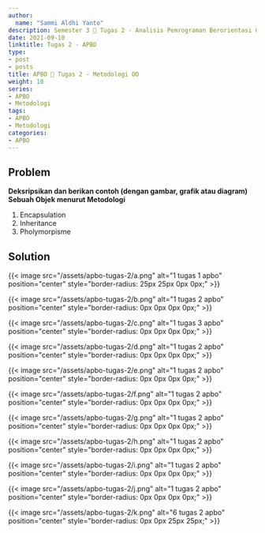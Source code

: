 ```yaml
---
author:
  name: "Sammi Aldhi Yanto"
description: Semester 3 📓 Tugas 2 - Analisis Pemrograman Berorientasi Objek
date: 2021-09-10
linktitle: Tugas 2 - APBO 
type:
- post
- posts
title: APBO 📓 Tugas 2 - Metodologi OO
weight: 10
series:
- APBO
- Metodologi
tags:
- APBO
- Metodologi
categories:
- APBO
---
```


## Problem
**Deksripsikan dan berikan contoh (dengan gambar, grafik atau diagram) Sebuah Objek menurut Metodologi** 
1. Encapsulation
2. Inheritance
3. Pholymorpisme


## Solution
{{< image src="/assets/apbo-tugas-2/a.png" alt="1 tugas 1 apbo" position="center" style="border-radius: 25px 25px 0px 0px;" >}}

{{< image src="/assets/apbo-tugas-2/b.png" alt="1 tugas 2 apbo" position="center" style="border-radius: 0px 0px 0px 0px;" >}}

{{< image src="/assets/apbo-tugas-2/c.png" alt="1 tugas 3 apbo" position="center" style="border-radius: 0px 0px 0px 0px;" >}}

{{< image src="/assets/apbo-tugas-2/d.png" alt="1 tugas 2 apbo" position="center" style="border-radius: 0px 0px 0px 0px;" >}}

{{< image src="/assets/apbo-tugas-2/e.png" alt="1 tugas 2 apbo" position="center" style="border-radius: 0px 0px 0px 0px;" >}}

{{< image src="/assets/apbo-tugas-2/f.png" alt="1 tugas 2 apbo" position="center" style="border-radius: 0px 0px 0px 0px;" >}}

{{< image src="/assets/apbo-tugas-2/g.png" alt="1 tugas 2 apbo" position="center" style="border-radius: 0px 0px 0px 0px;" >}}

{{< image src="/assets/apbo-tugas-2/h.png" alt="1 tugas 2 apbo" position="center" style="border-radius: 0px 0px 0px 0px;" >}}

{{< image src="/assets/apbo-tugas-2/i.png" alt="1 tugas 2 apbo" position="center" style="border-radius: 0px 0px 0px 0px;" >}}

{{< image src="/assets/apbo-tugas-2/j.png" alt="1 tugas 2 apbo" position="center" style="border-radius: 0px 0px 0px 0px;" >}}

{{< image src="/assets/apbo-tugas-2/k.png" alt="6 tugas 2 apbo" position="center" style="border-radius: 0px 0px 25px 25px;" >}}
